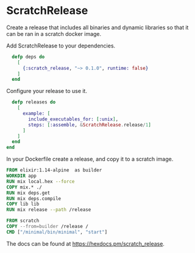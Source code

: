 # ScratchRelease

Create a release that includes all binaries and dynamic libraries so that it can be ran in a scratch docker image.

Add ScratchRelease to your dependencies.

```elixir
  defp deps do
    [
      {:scratch_release, "~> 0.1.0", runtime: false}
    ]
  end
```

Configure your release to use it.

```elixir
  defp releases do
    [
      example: [
        include_executables_for: [:unix],
        steps: [:assemble, &ScratchRelease.release/1]
      ]
    ]
  end
end
```

In your Dockerfile create a release, and copy it to a scratch image.

```Dockerfile
FROM elixir:1.14-alpine  as builder
WORKDIR app
RUN mix local.hex --force
COPY mix.* ./
RUN mix deps.get
RUN mix deps.compile
COPY lib lib
RUN mix release --path /release

FROM scratch
COPY --from=builder /release /
CMD ["/minimal/bin/minimal", "start"]
```

The docs can be found at <https://hexdocs.pm/scratch_release>.
